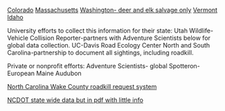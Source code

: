 [Colorado](https://www.codot.gov/programs/environmental/wildlife/data/annual-roadkill-reports)
[Massachusetts](https://www.linkinglandscapes.info/wildlife-roadkill-database.html)
[Washington- deer and elk salvage only](https://data.wa.gov/Natural-Resources-Environment/2016-2018-WDFW-Deer-and-Elk-Salvage-Permits/mcp7-tcwf)
[Vermont](https://catalog.data.gov/dataset/vt-vehicle-animal-collisions-2006)
[Idaho](https://idfg.idaho.gov/species/roadkill/list)

University efforts to collect this information for their state:
Utah Wildlife-Vehicle Collision Reporter-partners with Adventure Scientists below for global data collection.
UC-Davis Road Ecology Center
North and South Carolina-partnership to document all sightings, including roadkill.

Private or nonprofit efforts:
Adventure Scientists- global
Spotteron- European
Maine Audubon

[North Carolina Wake County roadkill request system](https://seeclickfix.com/wake-county/categories/roadkill?locale=en)

[NCDOT state wide data but in pdf with little info](https://connect.ncdot.gov/resources/safety/pages/crash-data.aspx#InplviewHasha89d7c7d-8a88-4e9f-b318-87dd3c100d2d=WebPartID%3D%7BA89D7C7D--8A88--4E9F--B318--87DD3C100D2D%7D)
